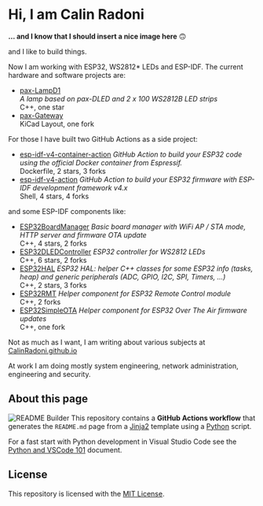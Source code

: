 # Hi, I am Calin Radoni

**... and I know that I should insert a nice image here** &#x1F643;

and I like to build things.

Now I am working with ESP32, WS2812* LEDs and ESP-IDF. The current hardware and software projects are:

- [pax-LampD1](https://github.com/CalinRadoni/pax-LampD1)<br/>*A lamp based on pax-DLED and 2 x 100 WS2812B LED strips*<br/>C++, one star
- [pax-Gateway](https://github.com/CalinRadoni/pax-Gateway)<br/>KiCad Layout, one fork

For those I have built two GitHub Actions as a side project:

- [esp-idf-v4-container-action](https://github.com/CalinRadoni/esp-idf-v4-container-action) *GitHub Action to build your ESP32 code using the official Docker container from Espressif.*<br/>Dockerfile, 2 stars, 3 forks
- [esp-idf-v4-action](https://github.com/CalinRadoni/esp-idf-v4-action) *GitHub Action to build your ESP32 firmware with ESP-IDF development framework v4.x*<br/>Shell, 4 stars, 4 forks

and some ESP-IDF components like:

- [ESP32BoardManager](https://github.com/CalinRadoni/ESP32BoardManager) *Basic board manager with WiFi AP / STA mode, HTTP server and firmware OTA update*<br/>C++, 4 stars, 2 forks
- [ESP32DLEDController](https://github.com/CalinRadoni/ESP32DLEDController) *ESP32 controller for WS2812 LEDs*<br/>C++, 6 stars, 2 forks
- [ESP32HAL](https://github.com/CalinRadoni/ESP32HAL) *ESP32 HAL: helper C++ classes for some ESP32 info (tasks, heap) and generic peripherals (ADC, GPIO, I2C, SPI, Timers, ...)*<br/>C++, 2 stars, 3 forks
- [ESP32RMT](https://github.com/CalinRadoni/ESP32RMT) *Helper component for ESP32 Remote Control module*<br/>C++, 2 forks
- [ESP32SimpleOTA](https://github.com/CalinRadoni/ESP32SimpleOTA) *Helper component for ESP32 Over The Air firmware updates*<br/>C++, one fork


Not as much as I want, I am writing about various subjects at [CalinRadoni.github.io](https://github.com/CalinRadoni/CalinRadoni.github.io)

At work I am doing mostly system engineering, network administration, engineering and security.

## About this page

![README Builder](https://github.com/CalinRadoni/CalinRadoni/workflows/README%20Builder/badge.svg)
This repository contains a **GitHub Actions workflow** that generates the `README.md` page from a
[Jinja2](https://palletsprojects.com/p/jinja) template using a [Python](https://www.python.org) script.

For a fast start with Python development in Visual Studio Code see the [Python and VSCode 101](https://calinradoni.github.io/pages/201008-python-and-vscode-101.html) document.

## License

This repository is licensed with the [MIT License](LICENSE).